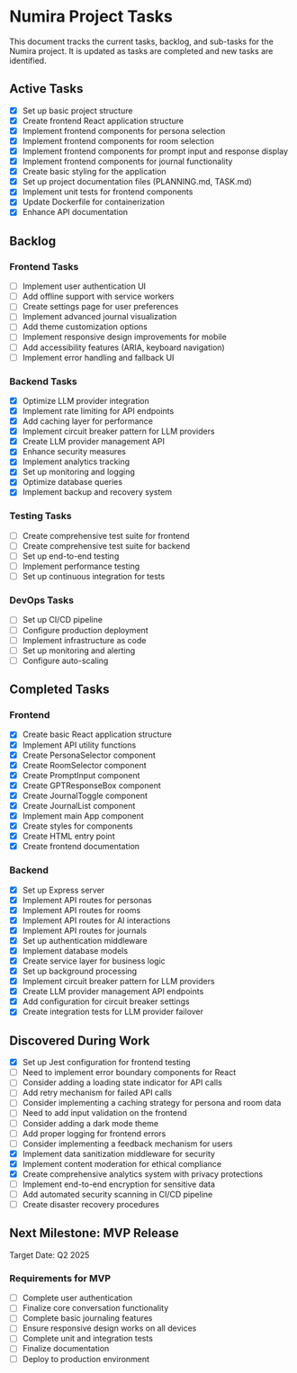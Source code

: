 # Numira Project Tasks

This document tracks the current tasks, backlog, and sub-tasks for the Numira project. It is updated as tasks are completed and new tasks are identified.

## Active Tasks

- [x] Set up basic project structure
- [x] Create frontend React application structure
- [x] Implement frontend components for persona selection
- [x] Implement frontend components for room selection
- [x] Implement frontend components for prompt input and response display
- [x] Implement frontend components for journal functionality
- [x] Create basic styling for the application
- [x] Set up project documentation files (PLANNING.md, TASK.md)
- [x] Implement unit tests for frontend components
- [x] Update Dockerfile for containerization
- [x] Enhance API documentation

## Backlog

### Frontend Tasks
- [ ] Implement user authentication UI
- [ ] Add offline support with service workers
- [ ] Create settings page for user preferences
- [ ] Implement advanced journal visualization
- [ ] Add theme customization options
- [ ] Implement responsive design improvements for mobile
- [ ] Add accessibility features (ARIA, keyboard navigation)
- [ ] Implement error handling and fallback UI

### Backend Tasks
- [x] Optimize LLM provider integration
- [x] Implement rate limiting for API endpoints
- [x] Add caching layer for performance
- [x] Implement circuit breaker pattern for LLM providers
- [x] Create LLM provider management API
- [x] Enhance security measures
- [x] Implement analytics tracking
- [x] Set up monitoring and logging
- [x] Optimize database queries
- [x] Implement backup and recovery system

### Testing Tasks
- [ ] Create comprehensive test suite for frontend
- [ ] Create comprehensive test suite for backend
- [ ] Set up end-to-end testing
- [ ] Implement performance testing
- [ ] Set up continuous integration for tests

### DevOps Tasks
- [ ] Set up CI/CD pipeline
- [ ] Configure production deployment
- [ ] Implement infrastructure as code
- [ ] Set up monitoring and alerting
- [ ] Configure auto-scaling

## Completed Tasks

### Frontend
- [x] Create basic React application structure
- [x] Implement API utility functions
- [x] Create PersonaSelector component
- [x] Create RoomSelector component
- [x] Create PromptInput component
- [x] Create GPTResponseBox component
- [x] Create JournalToggle component
- [x] Create JournalList component
- [x] Implement main App component
- [x] Create styles for components
- [x] Create HTML entry point
- [x] Create frontend documentation

### Backend
- [x] Set up Express server
- [x] Implement API routes for personas
- [x] Implement API routes for rooms
- [x] Implement API routes for AI interactions
- [x] Implement API routes for journals
- [x] Set up authentication middleware
- [x] Implement database models
- [x] Create service layer for business logic
- [x] Set up background processing
- [x] Implement circuit breaker pattern for LLM providers
- [x] Create LLM provider management API endpoints
- [x] Add configuration for circuit breaker settings
- [x] Create integration tests for LLM provider failover

## Discovered During Work

- [x] Set up Jest configuration for frontend testing
- [ ] Need to implement error boundary components for React
- [ ] Consider adding a loading state indicator for API calls
- [ ] Add retry mechanism for failed API calls
- [ ] Consider implementing a caching strategy for persona and room data
- [ ] Need to add input validation on the frontend
- [ ] Consider adding a dark mode theme
- [ ] Add proper logging for frontend errors
- [ ] Consider implementing a feedback mechanism for users
- [x] Implement data sanitization middleware for security
- [x] Implement content moderation for ethical compliance
- [x] Create comprehensive analytics system with privacy protections
- [ ] Implement end-to-end encryption for sensitive data
- [ ] Add automated security scanning in CI/CD pipeline
- [ ] Create disaster recovery procedures

## Next Milestone: MVP Release

Target Date: Q2 2025

### Requirements for MVP
- [ ] Complete user authentication
- [ ] Finalize core conversation functionality
- [ ] Complete basic journaling features
- [ ] Ensure responsive design works on all devices
- [ ] Complete unit and integration tests
- [ ] Finalize documentation
- [ ] Deploy to production environment
